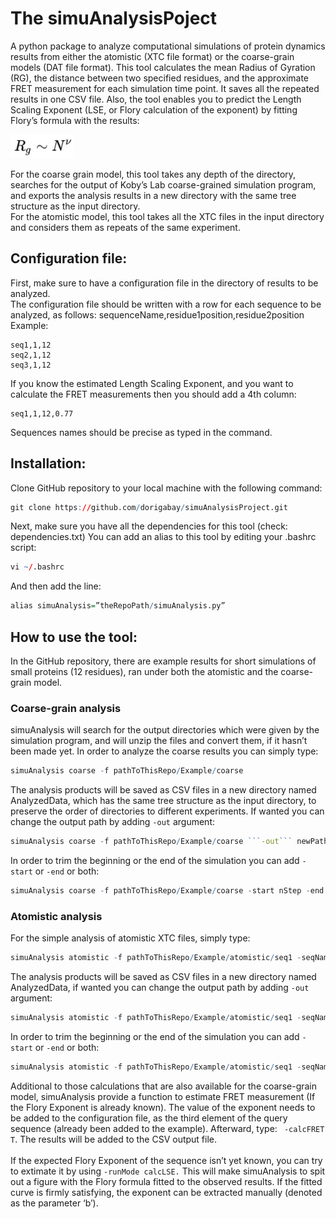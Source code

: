# The simuAnalysisPoject

A python package to analyze computational simulations of protein dynamics results from either the atomistic (XTC file format) or the coarse-grain models (DAT file format). This tool calculates the mean Radius of Gyration (RG), the distance between two specified residues, and the approximate FRET measurement for each simulation time point. It saves all the repeated results in one CSV file. Also, the tool enables you to predict the Length Scaling Exponent (LSE, or Flory calculation of the exponent) by fitting Flory’s formula with the results: 

<img src="/pics/flory_formula.JPG" width="100">

For the coarse grain model, this tool takes any depth of the directory, searches for the output of Koby’s Lab coarse-grained simulation program, and exports the analysis results in a new directory with the same tree structure as the input directory. \
For the atomistic model, this tool takes all the XTC files in the input directory and considers them as repeats of the same experiment.

## Configuration file:
First, make sure to have a configuration file in the directory of results to be analyzed.\
The configuration file should be written with a row for each sequence to be analyzed, as follows: sequenceName,residue1position,residue2position\
Example:
~~~
seq1,1,12
seq2,1,12
seq3,1,12
~~~
If you know the estimated Length Scaling Exponent, and you want to calculate the FRET measurements then you should add a 4th column:
~~~
seq1,1,12,0.77
~~~
Sequences names should be precise as typed in the command.


## Installation:

Clone GitHub repository to your local machine with the following command:
``` r
git clone https://github.com/dorigabay/simuAnalysisProject.git
```
Next, make sure you have all the dependencies for this tool (check: dependencies.txt)
You can add an alias to this tool by editing your .bashrc script:
``` r
vi ~/.bashrc
```
And then add the line:
``` r
alias simuAnalysis=”theRepoPath/simuAnalysis.py”
```

## How to use the tool:

In the GitHub repository, there are example results for short simulations of small proteins (12 residues), ran under both the atomistic and the coarse-grain model. 

### Coarse-grain analysis
simuAnalysis will search for the output directories which were given by the simulation program, and will unzip the files and convert them, if it hasn’t been made yet.
In order to analyze the coarse results you can simply type:
``` r
simuAnalysis coarse -f pathToThisRepo/Example/coarse
```
The analysis products will be saved as CSV files in a new directory named AnalyzedData, which has the same tree structure as the input directory, to preserve the order of directories to different experiments. If wanted you can change the output path by adding ```-out``` argument:
``` r
simuAnalysis coarse -f pathToThisRepo/Example/coarse ```-out``` newPath
```
In order to trim the beginning or the end of the simulation you can add ```-start``` or ```-end``` or both:
``` r
simuAnalysis coarse -f pathToThisRepo/Example/coarse -start nStep -end nStep
```

### Atomistic analysis
For the simple analysis of atomistic XTC files, simply type:
``` r
simuAnalysis atomistic -f pathToThisRepo/Example/atomistic/seq1 -seqName seq1
```
The analysis products will be saved as CSV files in a new directory named AnalyzedData, if wanted you can change the output path by adding ```-out``` argument:
``` r
simuAnalysis atomistic -f pathToThisRepo/Example/atomistic/seq1 -seqName seq1 ```-out``` newPath
```
In order to trim the beginning or the end of the simulation you can add ```-start``` or ```-end``` or both:
``` r
simuAnalysis atomistic -f pathToThisRepo/Example/atomistic/seq1 -seqName seq1 -start nStep -end nStep
```
Additional to those calculations that are also available for the coarse-grain model, simuAnalysis provide a function to estimate FRET measurement (If the Flory Exponent is already known). The value of the exponent needs to be added to the configuration file, as the third element of the query sequence (already been added to the example). Afterward, type: ``` -calcFRET T```. The results will be added to the CSV output file.\
\
If the expected Flory Exponent of the sequence isn’t yet known, you can try to extimate it by using ```-runMode calcLSE.``` This will make simuAnalysis to spit out a figure with the Flory formula fitted to the observed results. If the fitted curve is firmly satisfying, the exponent can be extracted manually (denoted as the parameter ‘b’). 
